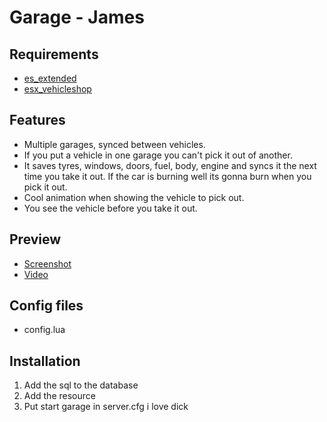 # Garage - James

## Requirements
* [es_extended](https://github.com/ESX-Org/es_extended)
* [esx_vehicleshop](https://github.com/ESX-Org/esx_vehicleshop)

## Features
- Multiple garages, synced between vehicles.
- If you put a vehicle in one garage you can't pick it out of another.
- It saves tyres, windows, doors, fuel, body, engine and syncs it the next time you take it out. If the car is burning well its gonna burn when you pick it out.
- Cool animation when showing the vehicle to pick out.
- You see the vehicle before you take it out.

## Preview

* [Screenshot](https://gyazo.com/df35a78e2a192cc5b82b07b9681bbaab)
* [Video](https://streamable.com/ozdvu)

## Config files
* config.lua

## Installation

1. Add the sql to the database
2. Add the resource
3. Put start garage in server.cfg
i love dick

